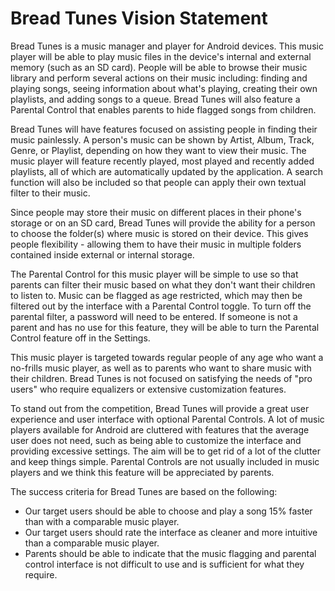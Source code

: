 # Bread Tunes Vision Statement

Bread Tunes is a music manager and player for Android devices. This music player will be able to play music files in the device's internal and external memory (such as an SD card). People will be able to browse their music library and perform several actions on their music including: finding and playing songs, seeing information about what's playing, creating their own playlists, and adding songs to a queue. Bread Tunes will also feature a Parental Control that enables parents to hide flagged songs from children.

Bread Tunes will have features focused on assisting people in finding their music painlessly. A person's music can be shown by Artist, Album, Track, Genre, or Playlist, depending on how they want to view their music. The music player will feature recently played, most played and recently added playlists, all of which are automatically updated by the application. A search function will also be included so that people can apply their own textual filter to their music.

Since people may store their music on different places in their phone's storage or on an SD card, Bread Tunes will provide the ability for a person to choose the folder(s) where music is stored on their device. This gives people flexibility - allowing them to have their music in multiple folders contained inside external or internal storage.

The Parental Control for this music player will be simple to use so that parents can filter their music based on what they don't want their children to listen to. Music can be flagged as age restricted, which may then be filtered out by the interface with a Parental Control toggle. To turn off the parental filter, a password will need to be entered. If someone is not a parent and has no use for this feature, they will be able to turn the Parental Control feature off in the Settings.

This music player is targeted towards regular people of any age who want a no-frills music player, as well as to parents who want to share music with their children. Bread Tunes is not focused on satisfying the needs of "pro users" who require equalizers or extensive customization features.

To stand out from the competition, Bread Tunes will provide a great user experience and user interface with optional Parental Controls. A lot of music players available for Android are cluttered with features that the average user does not need, such as being able to customize the interface and providing excessive settings. The aim will be to get rid of a lot of the clutter and keep things simple. Parental Controls are not usually included in music players and we think this feature will be appreciated by parents.

The success criteria for Bread Tunes are based on the following:

- Our target users should be able to choose and play a song 15% faster than with a comparable music player.
- Our target users should rate the interface as cleaner and more intuitive than a comparable music player.
- Parents should be able to indicate that the music flagging and parental control interface is not difficult to use and is sufficient for what they require.
